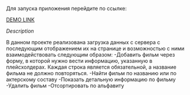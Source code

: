 Для запуска приложения перейдите по ссылке:

[DEMO LINK](https://Oleksandr-Leshchenko.github.io/react_movies_tt/)

*Description*

В данном проекте реализована загрузка данных с сервера с последующим отображением их на странице и возможностью с ними взаимодействовать следующим образом:
-Добавить фильм через форму, в которой нужно вести информацию, указанную в плейсхолдерах. Каждая строка является обязательной, а название фильма не должно повторяться.
-Найти фильм по названию или по актерскому составу
-Показать детальную информацию по фильму
-Удалить фильм
-Отсортировать по альфавиту
